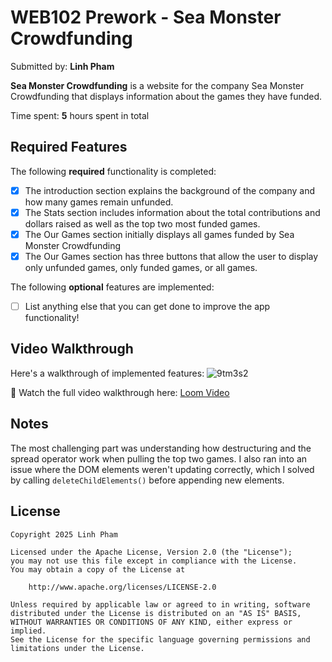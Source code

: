 # WEB102 Prework - Sea Monster Crowdfunding

Submitted by: **Linh Pham**

**Sea Monster Crowdfunding** is a website for the company Sea Monster Crowdfunding that displays information about the games they have funded.

Time spent: **5** hours spent in total

## Required Features

The following **required** functionality is completed:

* [x] The introduction section explains the background of the company and how many games remain unfunded.
* [x] The Stats section includes information about the total contributions and dollars raised as well as the top two most funded games.
* [x] The Our Games section initially displays all games funded by Sea Monster Crowdfunding
* [x] The Our Games section has three buttons that allow the user to display only unfunded games, only funded games, or all games.

The following **optional** features are implemented:

* [ ] List anything else that you can get done to improve the app functionality!

## Video Walkthrough

Here's a walkthrough of implemented features:
![9tm3s2](https://github.com/user-attachments/assets/d8985c12-1e80-4816-8fd0-3377f42be1d3)

🎥 Watch the full video walkthrough here: [Loom Video](https://www.loom.com/share/fa6ee0dca0df4d119e7d120ad6d5b78e?sid=d821e332-f242-4cde-a965-93c09a5c0ad4)

## Notes

The most challenging part was understanding how destructuring and the spread operator work when pulling the top two games.
I also ran into an issue where the DOM elements weren't updating correctly, which I solved by calling `deleteChildElements()` before appending new elements.

## License

    Copyright 2025 Linh Pham

    Licensed under the Apache License, Version 2.0 (the "License");
    you may not use this file except in compliance with the License.
    You may obtain a copy of the License at

        http://www.apache.org/licenses/LICENSE-2.0

    Unless required by applicable law or agreed to in writing, software
    distributed under the License is distributed on an "AS IS" BASIS,
    WITHOUT WARRANTIES OR CONDITIONS OF ANY KIND, either express or implied.
    See the License for the specific language governing permissions and
    limitations under the License.
